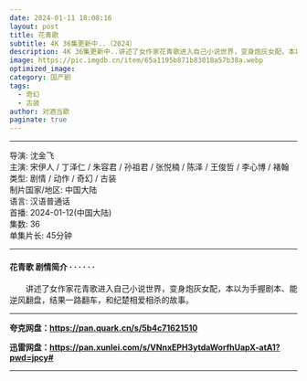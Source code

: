 ```yaml
---
date: 2024-01-11 18:08:16
layout: post
title: 花青歌
subtitle: 4K 36集更新中..（2024）
description: 4K 36集更新中..讲述了女作家花青歌进入自己小说世界，变身炮灰女配，本以为手握剧本、能逆风翻盘，结果一路翻车，和纪楚相爱相杀的故事...
image: https://pic.imgdb.cn/item/65a1195b871b83018a57b38a.webp
optimized_image: 
category: 国产剧
tags:
  - 奇幻
  - 古装
author: 对酒当歌
paginate: true
---
```


---

导演: 沈金飞  
主演: 宋伊人 / 丁泽仁 / 朱容君 / 孙祖君 / 张悦楠 / 陈泽 / 王俊哲 / 李心博 / 褚翰  
类型: 剧情 / 动作 / 奇幻 / 古装  
制片国家/地区: 中国大陆  
语言: 汉语普通话  
首播: 2024-01-12(中国大陆)  
集数: 36  
单集片长: 45分钟  

---

#### 花青歌 剧情简介 · · · · · ·

　　讲述了女作家花青歌进入自己小说世界，变身炮灰女配，本以为手握剧本、能逆风翻盘，结果一路翻车，和纪楚相爱相杀的故事。

---

**夸克网盘：<https://pan.quark.cn/s/5b4c71621510>**

**迅雷网盘：<https://pan.xunlei.com/s/VNnxEPH3ytdaWorfhUapX-atA1?pwd=jpcy#>**

---
